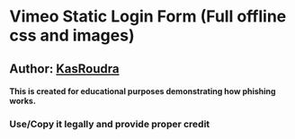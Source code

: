 # Vimeo Static Login Form (Full offline css and images)

## Author: [KasRoudra](https://github.com/KasRoudra)

#### This is created for educational purposes demonstrating how phishing works.

### Use/Copy it legally and provide proper credit